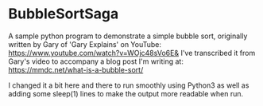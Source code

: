 # BubbleSortSaga
A sample python program to demonstrate a simple bubble sort, originally written by Gary of 'Gary Explains' on YouTube:
https://www.youtube.com/watch?v=WOjc48sVo6E&
I've transcribed it from Gary's video to accompany a blog post I'm writing at: 
 https://mmdc.net/what-is-a-bubble-sort/
 
I changed it a bit here and there to run smoothly using Python3 as well as adding some sleep(1) lines to make the output more readable when run.
